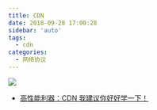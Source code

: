 ```yaml
---
title: CDN
date: 2018-09-28 17:00:28
sidebar: 'auto'
tags:
  - cdn
categories:
  - 网络协议
---
```


![](https://alvin-cdn.oss-cn-shenzhen.aliyuncs.com/images/cdn.png)

- [高性能利器：CDN 我建议你好好学一下！](https://juejin.cn/post/7002781373014474759)

